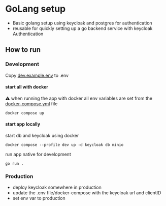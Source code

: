 # GoLang setup
* Basic golang setup using keycloak and postgres for authentication
* reusable for quickly setting up a go backend service with keycloak Authentication

## How to run
### Development

Copy [dev.example.env](./dev.example.env) to .env

#### start all with docker

:warning: when running the app with docker all env variables are set from the [docker-compose.yml](./docker-compose.yml) file
```
docker compose up
```

#### start app locally
start db and keycloak using docker
```
docker compose --profile dev up -d keycloak db minio
```

run app native for development
```
go run .
```


### Production
* deploy keycloak somewhere in production
* update the .env file/docker-compose with the keycloak url and clientID
* set env var to production
